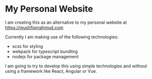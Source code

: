 # My Personal Website

I am creating this as an alternative to my personal website at https://mushfiqmahmud.com

Currently I am making use of the following technologies:
* scss for styling
* webpack for typescript bundling
* nodejs for package management

I am going to try to develop this using simple technologies and without using a framework like React, Angular or Vue.
